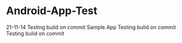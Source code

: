 Android-App-Test
================
21-11-14
Testing  bulid on commit
Sample App
Testing  bulid on commit
Testing  bulid on commit

